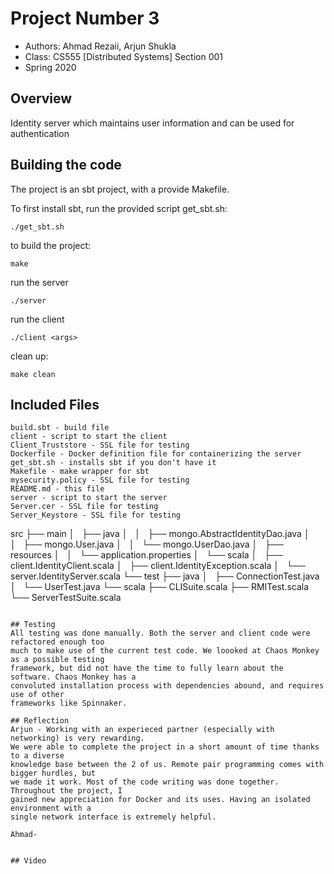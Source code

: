 # Project Number 3

* Authors: Ahmad Rezaii, Arjun Shukla
* Class: CS555 [Distributed Systems] Section 001
* Spring 2020

## Overview

Identity server which maintains user information and can be used for authentication

## Building the code

The project is an sbt project, with a provide Makefile. 

To first install sbt, run the provided script get_sbt.sh:
```
./get_sbt.sh
```

to build the project:
```
make
```

run the server
```
./server
```

run the client
```
./client <args>
```

clean up:
```
make clean
```


## Included Files
```
build.sbt - build file
client - script to start the client
Client_Truststore - SSL file for testing
Dockerfile - Docker definition file for containerizing the server
get_sbt.sh - installs sbt if you don't have it
Makefile - make wrapper for sbt
mysecurity.policy - SSL file for testing
README.md - this file
server - script to start the server
Server.cer - SSL file for testing
Server_Keystore - SSL file for testing
```
src
├── main
│   ├── java
│   │   ├── mongo.AbstractIdentityDao.java
│   │   ├── mongo.User.java
│   │   └── mongo.UserDao.java
│   ├── resources
│   │   └── application.properties
│   └── scala
│       ├── client.IdentityClient.scala
│       ├── client.IdentityException.scala
│       └── server.IdentityServer.scala
└── test
    ├── java
    │   ├── ConnectionTest.java
    │   └── UserTest.java
    └── scala
        ├── CLISuite.scala
        ├── RMITest.scala
        └── ServerTestSuite.scala
```

## Testing
All testing was done manually. Both the server and client code were refactored enough too
much to make use of the current test code. We loooked at Chaos Monkey as a possible testing
framework, but did not have the time to fully learn about the software. Chaos Monkey has a
convoluted installation process with dependencies abound, and requires use of other 
frameworks like Spinnaker.

## Reflection
Arjun - Working with an experieced partner (especially with networking) is very rewarding. 
We were able to complete the project in a short amount of time thanks to a diverse
knowledge base between the 2 of us. Remote pair programming comes with bigger hurdles, but
we made it work. Most of the code writing was done together. Throughout the project, I
gained new appreciation for Docker and its uses. Having an isolated environment with a
single network interface is extremely helpful.

Ahmad-


## Video
